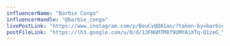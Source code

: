 ```yaml
---
influencerName: "Barbie Conga"
influencerHandle: "@barbie_conga"
livePostLink: "https://www.instagram.com/p/BouCvQQA1ao/?taken-by=barbie_conga"
postFileLink: "https://lh3.google.com/u/0/d/13FNGM7M8f9UMYAiXTq-Q1zeG_YC8mYam"
---
```

